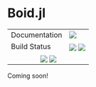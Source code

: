 Boid.jl
=======

[------------------------------------ BADGES: BEGIN ------------------------------------]: #

<table>
  <tr>
    <td>Documentation</td>
    <td>
      <a href="https://velexi-research.github.io/Boid.jl/dev/"><img style="vertical-align: bottom;" src="https://img.shields.io/badge/docs-dev-blue.svg"/></a>
      <!--<a href="https://velexi-research.github.io/Boid.jl/stable/"><img style="vertical-align: bottom;" src="https://img.shields.io/badge/docs-stable-blue.svg"/></a>
      -->
    </td>
  </tr>

  <tr>
    <td>Build Status</td>
    <td>
      <a href="https://github.com/velexi-research/Boid.jl/actions/workflows/CI.yml"><img style="vertical-align: bottom;" src="https://github.com/velexi-research/Boid.jl/actions/workflows/CI.yml/badge.svg"/></a>
      <a href="https://codecov.io/gh/velexi-research/Boid.jl"><img style="vertical-align: bottom;" src="https://codecov.io/gh/velexi-research/Boid.jl/branch/main/graph/badge.svg?token=AWMDQ35NGU"/></a>
    </td>
  </tr>

  <!-- Miscellaneous Badges -->
  <tr>
    <td colspan=2 align="center">
      <a href="https://github.com/velexi-research/Boid.jl/issues"><img style="vertical-align: bottom;" src="https://img.shields.io/badge/contributions-welcome-brightgreen.svg?style=flat"/></a>
      <a href="https://github.com/invenia/BlueStyle"><img style="vertical-align: bottom;" src="https://img.shields.io/badge/code%20style-blue-4495d1.svg"/></a>
      <!--
      <a href="http://hits.dwyl.com/velexi/Boid.jl"><img style="vertical-align: bottom;" src="https://hits.dwyl.com/velexi/Boid.jl.svg?style=flat-square&show=unique"/></a>
      -->
    </td>
  </tr>
</table>

[------------------------------------- BADGES: END -------------------------------------]: #

Coming soon!
